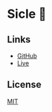 # Sicle 👟

## Links
- [GitHub]()
- [Live](https://www.sicle-app.com/)

## License
[MIT](https://choosealicense.com/licenses/mit/)
